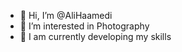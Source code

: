 - 👋 Hi, I’m @AliHaamedi
- 👀 I’m interested in Photography
- 🌱 I am currently developing my skills

<!---
AliHaamedi/AliHaamedi is a ✨ special ✨ repository because its `README.md` (this file) appears on your GitHub profile.
You can click the Preview link to take a look at your changes.
--->

